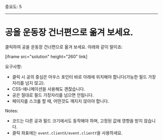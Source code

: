 중요도: 5

---

# 공을 운동장 건너편으로 옮겨 보세요.

클릭하여 공을 운동장 건너편으로 옮겨 보세요. 아래와 같이 말이죠:

[iframe src="solution" height="260" link]

요구사항:

- 클릭 시 공의 중심은 마우스 포인터 바로 아래에 위치해야 합니다(가능한 필드 가장자리를 넘지 않고).
- CSS-애니메이션을 사용해도 괜찮습니다.
- 공은 절대로 필드 가장자리를 넘으면 안됩니다.
- 페이지를 스크롤 할 때, 어떤것도 깨지지 않아야 합니다.

Notes:

- 코드는 다른 공과 필드 크기에서도 동작해야 하며, 고정된 값에 영향을 받지 않습니다.
- 클릭 좌표에는 `event.clientX/event.clientY`을 사용하세요.
